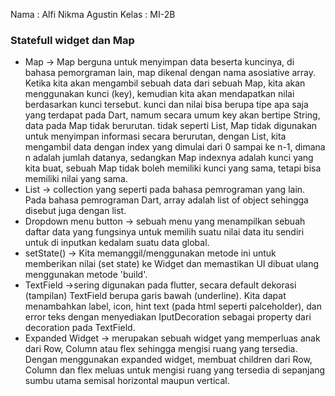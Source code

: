 Nama : Alfi Nikma Agustin
Kelas : MI-2B
### Statefull widget dan Map
- Map -> Map berguna untuk menyimpan data beserta kuncinya, di bahasa pemorgraman lain, map dikenal dengan nama asosiative array. Ketika kita akan mengambil sebuah data dari sebuah Map, kita akan menggunakan kunci (key), kemudian kita akan mendapatkan nilai berdasarkan kunci tersebut. kunci dan nilai bisa berupa tipe apa saja yang terdapat pada Dart, namum secara umum key akan bertipe String, data pada Map tidak berurutan. tidak seperti List, Map tidak digunakan untuk menyimpan informasi secara berurutan, dengan List, kita mengambil data dengan index yang dimulai dari 0 sampai ke n-1, dimana n adalah jumlah datanya, sedangkan Map indexnya adalah kunci yang kita buat, sebuah Map tidak boleh memiliki kunci yang sama, tetapi bisa memiliki nilai yang sama.
- List -> collection yang seperti pada bahasa pemrograman yang lain. Pada bahasa pemrograman Dart, array adalah list of object sehingga disebut juga dengan list.
- Dropdown menu button -> sebuah menu yang menampilkan sebuah daftar data yang fungsinya untuk memilih suatu nilai data itu sendiri untuk di inputkan kedalam suatu data global.
- setState() -> Kita memanggil/menggunakan metode ini untuk memberikan nilai (set state) ke Widget dan memastikan UI dibuat ulang menggunakan metode 'build'.
- TextField ->sering digunakan pada flutter, secara default dekorasi (tampilan) TextField berupa garis bawah (underline). Kita dapat menambahkan label, icon, hint text (pada html seperti palceholder), dan error teks dengan menyediakan IputDecoration sebagai property dari decoration pada TextField.
- Expanded Widget -> merupakan sebuah widget yang memperluas anak dari Row, Column atau flex sehingga mengisi ruang yang tersedia. Dengan menggunakan expanded widget, membuat children dari Row, Column dan flex meluas untuk mengisi ruang yang tersedia di sepanjang sumbu utama semisal horizontal maupun vertical.